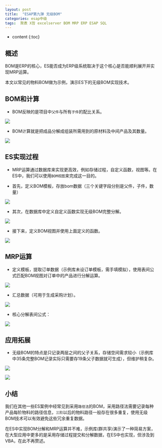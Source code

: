 ```yaml
---
layout: post
title:  "ESAP第九弹 无级BOM"
categories: esap中级
tags:  聚表 X哲 excelserver BOM MRP ERP ESAP SQL
---
```


* content
{:toc}

## 概述
BOM是ERP的核心，ES能否成为ERP级系统取决于这个核心是否能顺利展开并实现MRP运算。

本文以常见的物料BOM做为示例，演示ES下的无级BOM实现技术。 

## BOM和计算

* BOM反映的是项目中`父件`与所有`子件`的配比关系。

![](/img/esap9-1.jpg)

* BOM计算就是把成品分解成组装所需用到的原材料及中间产品及其数量。

![](/img/esap9-2.jpg)

## ES实现过程

* MRP运算通过数据库来实现更高效，例如存储过程，自定义函数，视图等。在ES中，我们可以使用`BOM视图`来完成这一目的。

* 首先，定义BOM模板，存放bom数据（三个关键字段分别是父件，子件，数量）

![](/img/esap9-3.jpg)

* 其次，在数据库中定义自定义函数实现无级BOM完整分解。

![](/img/esap9-4.jpg)

* 接下来，定义BOM视图并使用上面定义的函数。

![](/img/esap9-5.jpg)

## MRP运算

* 定义模板，提取订单数据（示例库未设订单模板，需手填模拟），使用表间公式匹配BOM视图对订单中的产品进行分解运算。

![](/img/esap9-6.jpg)

* 汇总数据（可用于生成采购计划）。

![](/img/esap9-7.jpg)

* 核心分解表间公式：

![](/img/esap9-8.jpg)

## 应用拓展

* 无级BOM的特点是只记录两层之间的父子关系，存储空间需求较小（示例库中35条完整BOM记录实际只需要存19条父子数据就可生成），但维护稍复杂。

![](/img/esap9-9.jpg)

![](/img/esap9-10.jpg)

## 小结

我们在其他一些ES案例中经常见到采用`路径法`的BOM，采用路径法需要记录每种产品每阶物料的路径信息，`三阶`以后的物料路径一般存在很多重复，使用无级BOM技术可以有效避免这些冗余重复数据。

在ES中实现BOM分解和MRP运算并不难，示例库(群共享)演示了一种简易方案，在大型应用中更多的是采用存储过程提交和分解数据，在ES中也实现，但涉及到VBA，在此不再赘述。